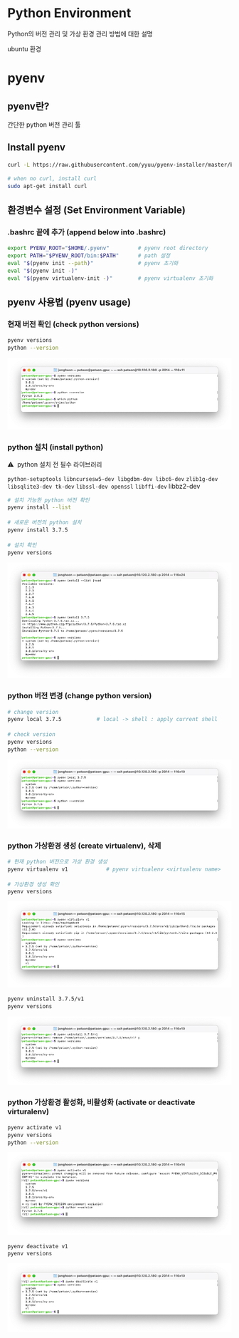 # Python Environment

Python의 버전 관리 및 가상 환경 관리 방법에 대한 설명 

ubuntu 환경

# pyenv

## pyenv란?

간단한 python 버전 관리 툴

## Install pyenv

```bash
curl -L https://raw.githubusercontent.com/yyuu/pyenv-installer/master/bin/pyenv-installer | bash
```

```bash
# when no curl, install curl
sudo apt-get install curl
```

## 환경변수 설정 (Set Environment Variable)

### .bashrc 끝에 추가 (append below into .bashrc)

```bash
export PYENV_ROOT="$HOME/.pyenv"         # pyenv root directory
export PATH="$PYENV_ROOT/bin:$PATH"      # path 설정
eval "$(pyenv init --path)"              # pyenv 초기화
eval "$(pyenv init -)"     
eval "$(pyenv virtualenv-init -)"        # pyenv virtualenv 초기화
```

## pyenv 사용법 (pyenv usage)

### 현재 버전 확인 (check python versions)

```bash
pyenv versions
python --version
```

![Untitled](Python%20Environment%208be70ca3734f48c498c18afcab80921c/Untitled.png)

### python 설치 (install python)

⚠️  python 설치 전 필수 라이브러리 

`python-setuptools` `libncursesw5-dev libgdbm-dev libc6-dev` `zlib1g-dev libsqlite3-dev tk-dev` `libssl-dev openssl` `libffi-dev` libbz2-dev

```bash
# 설치 가능한 python 버전 확인
pyenv install --list

# 새로운 버전의 python 설치
pyenv install 3.7.5

# 설치 확인
pyenv versions
```

![Untitled](Python%20Environment%208be70ca3734f48c498c18afcab80921c/Untitled%201.png)

### python 버전 변경 (change python version)

```bash
# change version
pyenv local 3.7.5           # local -> shell : apply current shell

# check version
pyenv versions
python --version
```

![Untitled](Python%20Environment%208be70ca3734f48c498c18afcab80921c/Untitled%202.png)

### python 가상환경 생성 (create virtualenv), 삭제

```bash
# 현재 python 버전으로 가상 환경 생성
pyenv virtualenv v1            # pyenv virtualenv <virtualenv name>

# 가상환경 생성 확인
pyenv versions

```

![Untitled](Python%20Environment%208be70ca3734f48c498c18afcab80921c/Untitled%203.png)

```bash
pyenv uninstall 3.7.5/v1
pyenv versions
```

![Untitled](Python%20Environment%208be70ca3734f48c498c18afcab80921c/Untitled%204.png)

### python 가상환경 활성화, 비활성화 (activate or deactivate virturalenv)

```bash
pyenv activate v1
pyenv versions
python --version
```

![Untitled](Python%20Environment%208be70ca3734f48c498c18afcab80921c/Untitled%205.png)

```bash
pyenv deactivate v1
pyenv versions
```

![Untitled](Python%20Environment%208be70ca3734f48c498c18afcab80921c/Untitled%206.png)